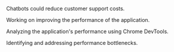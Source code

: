 Chatbots could reduce customer support costs.

Working on improving the performance of the application.

Analyzing the application's performance using Chrome DevTools.

Identifying and addressing performance bottlenecks.